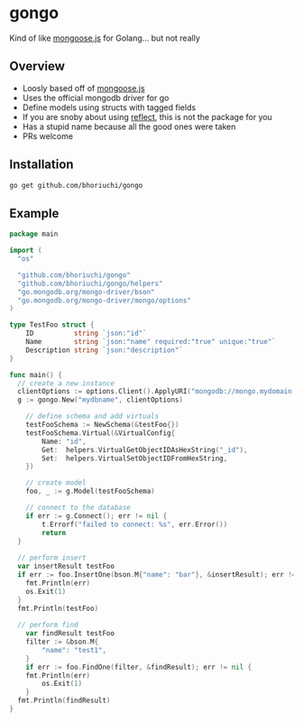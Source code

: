 # gongo
Kind of like [mongoose.js](https://mongoosejs.com) for Golang... but not really

## Overview

* Loosly based off of [mongoose.js](https://mongoosejs.com)
* Uses the official mongodb driver for go
* Define models using structs with tagged fields
* If you are snoby about using [reflect](https://golang.org/pkg/reflect/), this is not the package for you
* Has a stupid name because all the good ones were taken
* PRs welcome

## Installation

```sh
go get github.com/bhoriuchi/gongo
```

## Example

```go
package main

import (
  "os"

  "github.com/bhoriuchi/gongo"
  "github.com/bhoriuchi/gongo/helpers"
  "go.mongodb.org/mongo-driver/bson"
  "go.mongodb.org/mongo-driver/mongo/options"
)

type TestFoo struct {
	ID          string `json:"id"`
	Name        string `json:"name" required:"true" unique:"true"`
	Description string `json:"description"`
}

func main() {
  // create a new instance
  clientOptions := options.Client().ApplyURI("mongodb://mongo.mydomain.com:27017")
  g := gongo.New("mydbname", clientOptions)

	// define schema and add virtuals
	testFooSchema := NewSchema(&testFoo{})
	testFooSchema.Virtual(&VirtualConfig{
		Name: "id",
		Get:  helpers.VirtualGetObjectIDAsHexString("_id"),
		Set:  helpers.VirtualSetObjectIDFromHexString,
	})

	// create model
	foo, _ := g.Model(testFooSchema)

	// connect to the database
	if err := g.Connect(); err != nil {
		t.Errorf("failed to connect: %s", err.Error())
		return
  }
  
  // perform insert
  var insertResult testFoo
  if err := foo.InsertOne(bson.M{"name": "bar"}, &insertResult); err != nil {
    fmt.Println(err)
    os.Exit(1)
  }
  fmt.Println(testFoo)
  
  // perform find
	var findResult testFoo
	filter := &bson.M{
		"name": "test1",
	}
	if err := foo.FindOne(filter, &findResult); err != nil {
    fmt.Println(err)
		os.Exit(1)
	}
  fmt.Println(findResult)
}
```